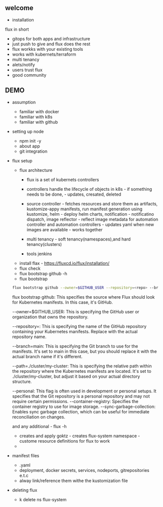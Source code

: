 ## welcome
* installation

flux in short
 - gitops for both apps and infrastructure
 - just push to give and flux does the rest
 - flux workks with your existing tools
 - works with kubernets/terraform
 - multi tenancy
 - alets/notify
 - users trust flux
 - good community
## DEMO
* assumption 
    - familiar with docker
    - familiar with k8s
    - familiar with github
* setting up node
    - npm init -y
    - about app
    - git integration
* flux setup
    - flux architecture
        - flux is a set of kubernets controllers
        - controllers handle the lifecycle of objects in k8s - if something needs to be done, - updates, cresated, deleted
        - source controller - fetches resources and store them as artifacts, kustomize-appy manifests, run manifest generation using kustomize, helm - deploy helm charts, notification - notificatino dispatch, image reflector - reflect image metadata for automation controller and automation controllers - updates yaml when new images are available - works together

        - multi tenancy - soft tenancy(namespaces),and hard tenancy(clusters)
        - tools jenkins
    - install flax - https://fluxcd.io/flux/installation/   
    - flux check
    - flux bootstrap github -h
    - flux bootstrap

    ```bash
    flux bootstrap github --owner=$GITHUB_USER --repository=<repo> --branch=main --path=./cluster/my-cluster --personal
    ```
    flux bootstrap github: This specifies the source where Flux should look for Kubernetes manifests. In this case, it's GitHub.

    --owner=$GITHUB_USER: This is specifying the GitHub user or organization that owns the repository.

    --repository=<repo>: This is specifying the name of the GitHub repository containing your Kubernetes manifests. Replace <repo> with the actual repository name.

    --branch=main: This is specifying the Git branch to use for the manifests. It's set to main in this case, but you should replace it with the actual branch name if it's different.

    --path=./cluster/my-cluster: This is specifying the relative path within the repository where the Kubernetes manifests are located. It's set to ./cluster/my-cluster, but adjust it based on your actual directory structure.

    --personal: This flag is often used in development or personal setups. It specifies that the Git repository is a personal repository and may not require certain permissions.
    --container-registry: Specifies the container registry to use for image storage.
    --sync-garbage-collection: Enables sync garbage collection, which can be useful for immediate reconciliation on changes.

    and any additional - flux -h
    - creates and apply goktz - creates flux-system namespace - custome resource definitions for flux to work
    - 
* manifest files
    - .yaml
    - deployment, docker secrets, services, nodeports, gitrepositories e.t.c
    - alway link/reference them withe the kustomization file
* deleting flux
    - k delete ns flux-system